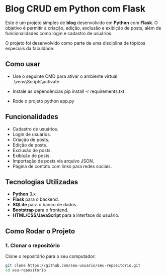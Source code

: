 # Blog CRUD em Python com Flask

Este é um projeto simples de **blog** desenvolvido em **Python** com **Flask**. O objetivo é permitir a criação, edição, exclusão e exibição de posts, além de funcionalidades como login e cadastro de usuários.

O projeto foi desenvolvido como parte de uma disciplina de tópicos especiais da faculdade.

## Como usar ##
- Use o seguinte CMD para ativar o ambiente virtual
    .\venv\Scripts\activate

- Instale as dependências
    pip install -r requirements.txt

- Rode o projeto
    python app.py


## Funcionalidades

- Cadastro de usuários.
- Login de usuários.
- Criação de posts.
- Edição de posts.
- Exclusão de posts.
- Exibição de posts.
- Importação de posts via arquivo JSON.
- Página de contato com links para redes sociais.

## Tecnologias Utilizadas

- **Python** 3.x
- **Flask** para o backend.
- **SQLite** para o banco de dados.
- **Bootstrap** para o frontend.
- **HTML/CSS/JavaScript** para a interface do usuário.

## Como Rodar o Projeto

### 1. Clonar o repositório

Clone o repositório para o seu computador:

```bash
git clone https://github.com/seu-usuario/seu-repositorio.git
cd seu-repositorio

